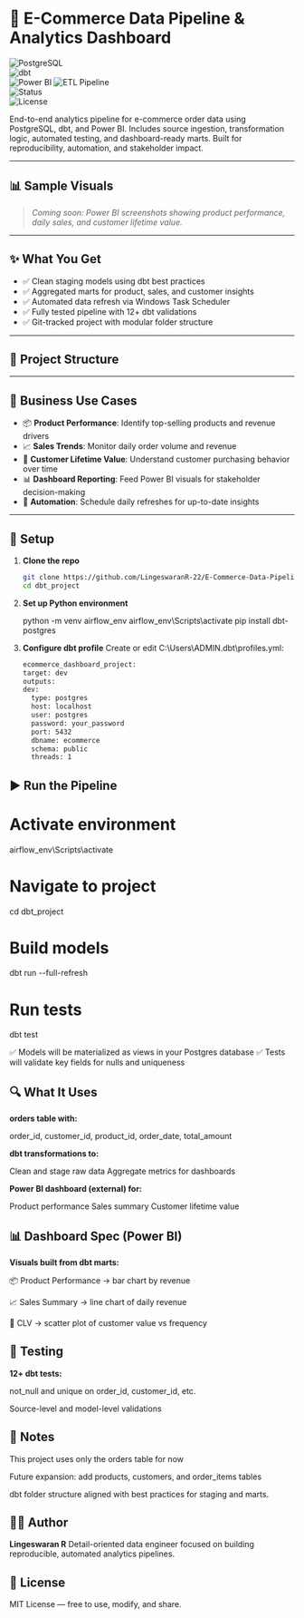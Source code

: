  # 🛒 E-Commerce Data Pipeline & Analytics Dashboard
![PostgreSQL](https://img.shields.io/badge/PostgreSQL-Database-blue)  
![dbt](https://img.shields.io/badge/dbt-Transformations-orange)  
![Power BI](https://img.shields.io/badge/Power%20BI-Dashboard-yellow) 
![ETL Pipeline](https://img.shields.io/badge/ETL%20Pipeline-Windows%20Task%20Scheduler-green)  
![Status](https://img.shields.io/badge/Project-Active-brightgreen)  
![License](https://img.shields.io/github/license/LingeswaranR-22/E-Commerce-Data-Pipeline-Analytics-Dashboard)

End-to-end analytics pipeline for e-commerce order data using PostgreSQL, dbt, and Power BI. Includes source ingestion, transformation logic, automated testing, and dashboard-ready marts. Built for reproducibility, automation, and stakeholder impact.

---

## 📊 Sample Visuals

> *Coming soon: Power BI screenshots showing product performance, daily sales, and customer lifetime value.*

---

## ✨ What You Get

- ✅ Clean staging models using dbt best practices  
- ✅ Aggregated marts for product, sales, and customer insights  
- ✅ Automated data refresh via Windows Task Scheduler  
- ✅ Fully tested pipeline with 12+ dbt validations  
- ✅ Git-tracked project with modular folder structure

---

## 🧱 Project Structure

---

## 💼 Business Use Cases

- 📦 **Product Performance**: Identify top-selling products and revenue drivers  
- 📈 **Sales Trends**: Monitor daily order volume and revenue  
- 👥 **Customer Lifetime Value**: Understand customer purchasing behavior over time  
- 📊 **Dashboard Reporting**: Feed Power BI visuals for stakeholder decision-making  
- 🔁 **Automation**: Schedule daily refreshes for up-to-date insights

---

## 🚀 Setup

1. **Clone the repo**
   ```bash
   git clone https://github.com/LingeswaranR-22/E-Commerce-Data-Pipeline-Analytics-Dashboard.git
   cd dbt_project

2. **Set up Python environment**

   python -m venv airflow_env
   airflow_env\Scripts\activate
   pip install dbt-postgres

3. **Configure dbt profile**
   Create or edit C:\Users\ADMIN\.dbt\profiles.yml:

    ```bash
   ecommerce_dashboard_project:
   target: dev
   outputs:
    dev:
      type: postgres
      host: localhost
      user: postgres
      password: your_password
      port: 5432
      dbname: ecommerce
      schema: public
      threads: 1

## ▶️ Run the Pipeline

# Activate environment
airflow_env\Scripts\activate

# Navigate to project
cd dbt_project

# Build models
dbt run --full-refresh

# Run tests
dbt test

✅ Models will be materialized as views in your Postgres database
✅ Tests will validate key fields for nulls and uniqueness


## 🔍 What It Uses

**orders table with:**

order_id, customer_id, product_id, order_date, total_amount

**dbt transformations to:**

Clean and stage raw data
Aggregate metrics for dashboards

**Power BI dashboard (external) for:**

Product performance
Sales summary
Customer lifetime value


## 📊 Dashboard Spec (Power BI)

**Visuals built from dbt marts:**

📦 Product Performance → bar chart by revenue

📈 Sales Summary → line chart of daily revenue

👥 CLV → scatter plot of customer value vs frequency


## 🧪 Testing

**12+ dbt tests:**

not_null and unique on order_id, customer_id, etc.

Source-level and model-level validations

## 🧠 Notes

This project uses only the orders table for now

Future expansion: add products, customers, and order_items tables

dbt folder structure aligned with best practices for staging and marts.


## 👨‍💻 Author

**Lingeswaran R** 
Detail-oriented data engineer focused on building reproducible, automated analytics pipelines.


## 📄 License

MIT License — free to use, modify, and share.




